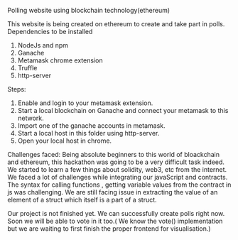 Polling website using blockchain technology(ethereum)

This website is being created on ethereum to create and take part in polls.
Dependencies to be installed
1. NodeJs and npm
2. Ganache
3. Metamask chrome extension
4. Truffle
5. http-server

Steps:
1. Enable and login to your metamask extension.
2. Start a local blockchain on Ganache and connect your metamask to this network.
3. Import one of the ganache accounts in metamask.
4. Start a local host in this folder using http-server.
5. Open your local host in chrome.

Challenges faced:
Being absolute beginners to this world of bloackchain and ethereum, this hackathon was going to be a very difficult task indeed.
We started to learn a few things about solidity, web3, etc from the internet. We faced a lot of challenges while integrating our javaScript and contracts.
The syntax for calling functions , getting variable values from the contract in js was challenging. We are still facing issue in extracting the value of an element of a struct which itself is a part of a struct.

Our project is not finished yet. We can successfully create polls right now. Soon we will be able to vote in it too.( We know the vote() implementation but we are waiting to first finish the proper frontend for visualisation.)

